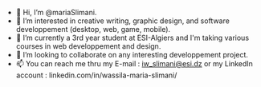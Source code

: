 - 👋 Hi, I’m @mariaSlimani.
- 👀 I’m interested in creative writing, graphic design, and software developpement (desktop, web, game, mobile).
- 🌱 I’m currently a 3rd year student at ESI-Algiers and I'm taking various courses in web developpement and design.
- 💞️ I’m looking to collaborate on any interesting developpement project.
- 📫 You can reach me thru my E-mail : iw_slimani@esi.dz
                          or my LinkedIn account : linkedin.com/in/wassila-maria-slimani/
